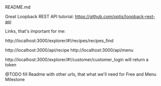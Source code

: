 README.md

Great Loopback REST API tutorial: https://github.com/optis/loopback-rest-api

Links, that's important for me:

http://localhost:3000/explorer/#!/recipes/recipes_find

http://localhost:3000/api/recipe
http://localhost:3000/api/menu

http://localhost:3000/explorer/#!/customer/customer_login will return a token



@TODO fill Readme with other urls, that what we'll need for Free and Menu Milestone